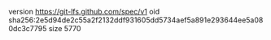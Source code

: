 version https://git-lfs.github.com/spec/v1
oid sha256:2e5d94de2c55a2f2132ddf931605dd5734aef5a891e293644ee5a080dc3c7795
size 5770
